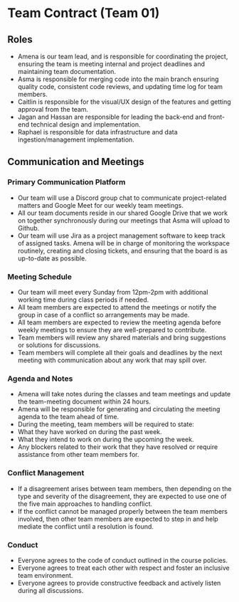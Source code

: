 # Team Contract (Team 01)

## Roles
- Amena is our team lead, and is responsible for coordinating the project, ensuring the team is meeting internal and project deadlines and maintaining team documentation.
- Asma is responsible for merging code into the main branch ensuring quality code, consistent code reviews, and updating time log for team members.
- Caitlin is responsible for the visual/UX design of the features and getting approval from the team.
- Jagan and Hassan are responsible for leading the back-end and front-end technical design and implementation.
- Raphael is responsible for data infrastructure and data ingestion/management implementation.

## Communication and Meetings
### Primary Communication Platform
- Our team will use a Discord group chat to communicate project-related matters and Google Meet for our weekly team meetings.
- All our team documents reside in our shared Google Drive that we work on together synchronously during our meetings that Asma will upload to Github.
- Our team will use Jira as a project management software to keep track of assigned tasks. Amena will be in charge of monitoring the workspace routinely, creating and closing tickets, and ensuring that the board is as up-to-date as possible.

### Meeting Schedule
- Our team will meet every Sunday from 12pm-2pm with additional working time during class periods if needed.
- All team members are expected to attend the meetings or notify the group in case of a conflict so arrangements may be made.
- All team members are expected to review the meeting agenda before weekly meetings to ensure they are well-prepared to contribute.
- Team members will review any shared materials and bring suggestions or solutions for discussions.
- Team members will complete all their goals and deadlines by the next meeting with communication about any work that may spill over.

### Agenda and Notes
- Amena will take notes during the classes and team meetings and update the team-meeting document within 24 hours.
- Amena will be responsible for generating and circulating the meeting agenda to the team ahead of time.
- During the meeting, team members will be required to state:
-   What they have worked on during the past week.
-   What they intend to work on during the upcoming the week.
-   Any blockers related to their work that they have resolved or require assistance from other team members for.

### Conflict Management
- If a disagreement arises between team members, then depending on the type and severity of the disagreement, they are expected to use one of the five main approaches to handling conflict.
- If the conflict cannot be managed properly between the team members involved, then other team members are expected to step in and help mediate the conflict until a resolution is found.

### Conduct
- Everyone agrees to the code of conduct outlined in the course policies.
- Everyone agrees to treat each other with respect and foster an inclusive team environment.
- Everyone agrees to provide constructive feedback and actively listen during all discussions.
